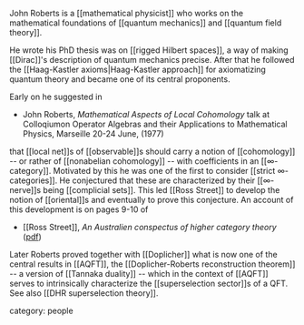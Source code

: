 


John Roberts is a [[mathematical physicist]] who works on the mathematical foundations of [[quantum mechanics]] and [[quantum field theory]].

He wrote his PhD thesis was on [[rigged Hilbert spaces]], a way of making [[Dirac]]'s description of quantum mechanics precise. After that he followed the [[Haag-Kastler axioms|Haag-Kastler approach]] for axiomatizing quantum theory and became one of its central proponents.

Early on he suggested in

* John Roberts, _Mathematical Aspects of Local Cohomology_ talk at Colloqiumon Operator Algebras and their Applications to Mathematical Physics, Marseille 20-24 June, (1977) 

that [[local net]]s of [[observable]]s should  carry a notion of [[cohomology]] -- or rather of [[nonabelian cohomology]] -- with coefficients in an [[∞-category]]. Motivated by this he was one of the first to consider [[strict ∞-categories]]. He conjectured that these are characterized by their [[∞-nerve]]s being [[complicial sets]]. This led [[Ross Street]] to develop the notion of [[oriental]]s and eventually to prove this conjecture. An account of this development is on pages 9-10 of

* [[Ross Street]], _An Australien conspectus of higher category theory_ ([pdf](http://www.math.uchicago.edu/~may/IMA/Street.pdf))

Later Roberts proved together with [[Doplicher]] what is now one of the central results in [[AQFT]], the [[Doplicher-Roberts reconstruction theorem]] -- a version of [[Tannaka duality]] -- which in the context of [[AQFT]] serves to intrinsically characterize the [[superselection sector]]s of a QFT. See also [[DHR superselection theory]].


category: people